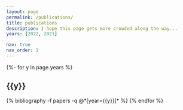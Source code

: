 ```yaml
---
layout: page
permalink: /publications/
title: publications
description: I hope this page gets more crowded along the way...
years: [2022, 2021]

nav: true
nav_order: 1
---
```

<!-- _pages/publications.md -->
<div class="publications">

{%- for y in page.years %}
  <h2 class="year">{{y}}</h2>
  {% bibliography -f papers -q @*[year={{y}}]* %}
{% endfor %}

</div>
